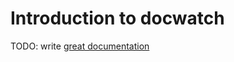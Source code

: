 # Introduction to docwatch

TODO: write [great documentation](http://jacobian.org/writing/what-to-write/)
